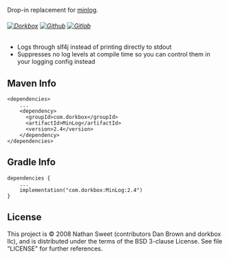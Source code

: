 Drop-in replacement for [minlog](https://github.com/EsotericSoftware/minlog).

###### [![Dorkbox](https://badge.dorkbox.com/dorkbox.svg "Dorkbox")](https://git.dorkbox.com/dorkbox/MinLog) [![Github](https://badge.dorkbox.com/github.svg "Github")](https://github.com/dorkbox/MinLog) [![Gitlab](https://badge.dorkbox.com/gitlab.svg "Gitlab")](https://gitlab.com/dorkbox/MinLog)


* Logs through slf4j instead of printing directly to stdout
* Suppresses no log levels at compile time so you can control them in your logging config instead


Maven Info
---------
```
<dependencies>
    ...
    <dependency>
      <groupId>com.dorkbox</groupId>
      <artifactId>MinLog</artifactId>
      <version>2.4</version>
    </dependency>
</dependencies>
```

Gradle Info
---------
```
dependencies {
    ...
    implementation("com.dorkbox:MinLog:2.4")
}
```

License
---------
This project is © 2008 Nathan Sweet (contributors Dan Brown and dorkbox llc), and is distributed under the terms of the BSD 3-clause License. See file "LICENSE" for further references.

